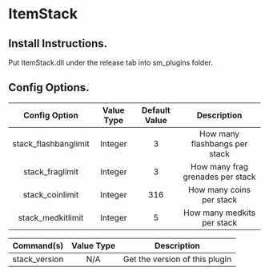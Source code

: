 # ItemStack

## Install Instructions.
Put ItemStack.dll under the release tab into sm_plugins folder.


## Config Options.
| Config Option              | Value Type      | Default Value | Description |
|   :---:                    |     :---:       |    :---:      |    :---:    |
| stack_flashbanglimit       | Integer         | 3             | How many flashbangs per stack |
| stack_fraglimit            | Integer         | 3             | How many frag grenades per stack |
| stack_coinlimit            | Integer         | 316           | How many coins per stack |
| stack_medkitlimit          | Integer         | 5             | How many medkits per stack |

| Command(s)                 | Value Type      | Description                              |
|   :---:                    |     :---:       |    :---:                                 |
| stack_version              | N/A             | Get the version of this plugin           |